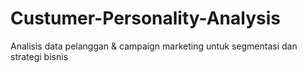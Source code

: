 # Custumer-Personality-Analysis
Analisis data pelanggan &amp; campaign marketing untuk segmentasi dan strategi bisnis
